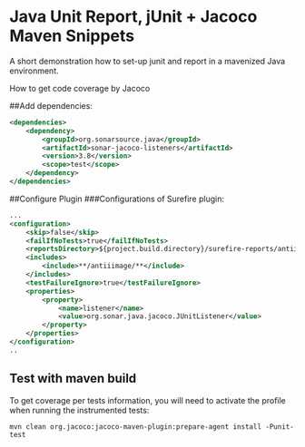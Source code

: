 # Java Unit Report, jUnit + Jacoco Maven Snippets

A short demonstration how to set-up junit and report in a mavenized Java environment.

How to get code coverage by Jacoco

##Add dependencies:
```xml
<dependencies>
	<dependency>
		<groupId>org.sonarsource.java</groupId>
		<artifactId>sonar-jacoco-listeners</artifactId>
		<version>3.8</version>
		<scope>test</scope>
	</dependency>
</dependencies>
```
##Configure Plugin
###Configurations of Surefire plugin:
```xml
...
<configuration>
	<skip>false</skip>
	<failIfNoTests>true</failIfNoTests>
	<reportsDirectory>${project.build.directory}/surefire-reports/antiiimageTest</reportsDirectory>
	<includes>
		<include>**/antiiimage/**</include>
	</includes>
	<testFailureIgnore>true</testFailureIgnore>
	<properties>
		<property>
			<name>listener</name>
			<value>org.sonar.java.jacoco.JUnitListener</value>
		</property>
	</properties>
</configuration>
..
```	
## Test with maven build
To get coverage per tests information, you will need to activate the profile when running the instrumented tests:

```shell
mvn clean org.jacoco:jacoco-maven-plugin:prepare-agent install -Punit-test
```